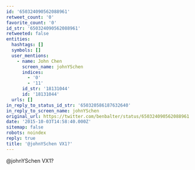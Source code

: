 ```yaml
---
id: '650324090562088961'
retweet_count: '0'
favorite_count: '0'
id_str: '650324090562088961'
retweeted: false
entities:
  hashtags: []
  symbols: []
  user_mentions:
    - name: John Chen
      screen_name: johnYSchen
      indices:
        - '0'
        - '11'
      id_str: '18131044'
      id: '18131044'
  urls: []
in_reply_to_status_id_str: '650320586187632640'
in_reply_to_screen_name: johnYSchen
original_url: https://twitter.com/benbalter/status/650324090562088961
date: '2015-10-03T14:58:40.000Z'
sitemap: false
robots: noindex
reply: true
title: '@johnYSchen VX1?'
---
```


@johnYSchen VX1?